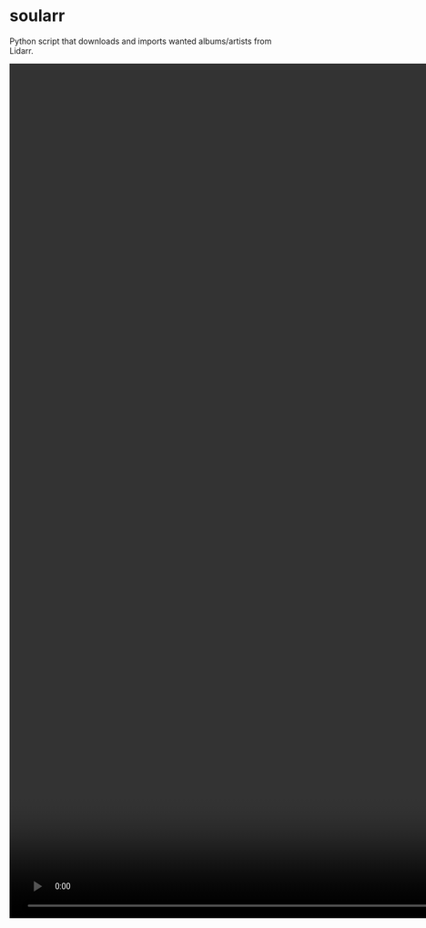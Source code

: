 # soularr
Python script that downloads and imports wanted albums/artists from Lidarr.

<video src="https://github.com/user-attachments/assets/c9db1dfb-3094-4095-948e-b2985804763e" width="3000" />

